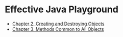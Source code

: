 # Effective Java Playground

* [Chapter 2. Creating and Destroying Objects](./chapter2/README.md)
* [Chapter 3. Methods Common to All Objects](./chapter3/README.md)
